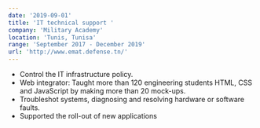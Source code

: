 ```yaml
---
date: '2019-09-01'
title: 'IT technical support '
company: 'Military Academy'
location: 'Tunis, Tunisa'
range: 'September 2017 - December 2019'
url: 'http://www.emat.defense.tn/'
---
```


- Control the IT infrastructure policy.
- Web integrator: Taught more than 120 engineering students HTML,
  CSS and JavaScript by making more than 20 mock-ups.
- Troubleshot systems, diagnosing and resolving hardware or software
  faults.
- Supported the roll-out of new applications
